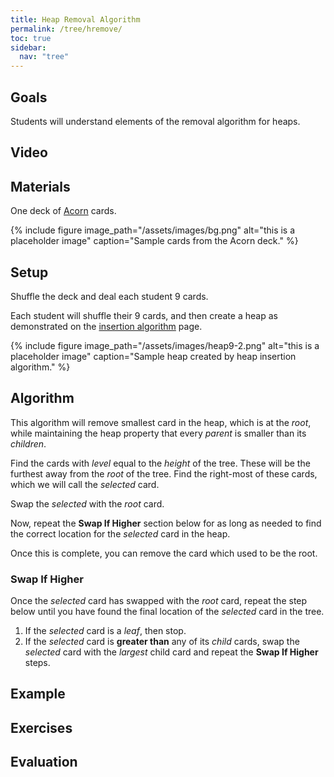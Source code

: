 ```yaml
---
title: Heap Removal Algorithm
permalink: /tree/hremove/
toc: true
sidebar:
  nav: "tree"
---
```


## Goals

Students will understand elements of the removal algorithm
for heaps.

## Video

## Materials

One deck of [Acorn]({{site.baseurl}}/tree) cards.

{% include figure image_path="/assets/images/bg.png" alt="this is a placeholder image" caption="Sample cards from the Acorn deck." %}

## Setup

Shuffle the deck and deal each student 9 cards.

Each student will shuffle their 9 cards, and then create a
heap as demonstrated on the
[insertion algorithm]({{site.baseurl}}/tree/hinsertion) page.

{% include figure image_path="/assets/images/heap9-2.png" alt="this is a placeholder image" caption="Sample heap
created by heap insertion algorithm." %}

## Algorithm

This algorithm will remove smallest card in the heap, which is at the *root*, while
maintaining the heap property that every *parent* is smaller than its *children*.

Find the cards with *level* equal to the *height* of the tree. These will be
the furthest away from the *root* of the tree. Find the right-most of these cards,
which we will call the *selected* card.

Swap the *selected* with the *root* card.

Now, repeat the **Swap If Higher** section below for as long as needed to find the
correct location for the *selected* card in the heap.

Once this is complete, you can remove the card which used to be the root.

### Swap If Higher

Once the *selected* card has swapped with the *root* card, repeat the step
below until you have found the final location of the *selected* card in the tree.

1. If the *selected* card is a *leaf*, then stop.
2. If the *selected* card is **greater than** any of its *child* cards,
swap the *selected* card with the *largest* child card and repeat the **Swap If Higher** steps.

## Example


## Exercises


## Evaluation
